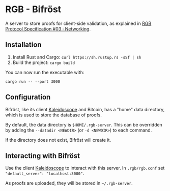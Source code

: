 # RGB - Bifröst

A server to store proofs for client-side validation, as explained in [RGB Protocol Specification #03 : Networking](https://github.com/rgb-org/spec/blob/master/03-bifrost.md).

## Installation

1. Install Rust and Cargo: `curl https://sh.rustup.rs -sSf | sh`
2. Build the project: `cargo build`

You can now run the executable with:

```
cargo run -- --port 3000
```

## Configuration

Bifröst, like its client [Kaleidoscope](https://github.com/rgb-org/kaleidoscope) and Bitcoin,
has a "home" data directory, which is used to store the database of proofs.

By default, the data directory is `$HOME/.rgb-server`. This can be overridden
by adding the `--datadir <NEWDIR>` (or `-d <NEWDIR>`) to each command.

If the directory does not exist, Bifröst will create it.

## Interacting with Bifröst

Use the client [Kaleidoscope](https://github.com/rgb-org/kaleidoscope) to interact
with this server. In `.rgb/rgb.conf` set `"default_server": "localhost:3000"`.

As proofs are uploaded, they will be stored in `~/.rgb-server`.
